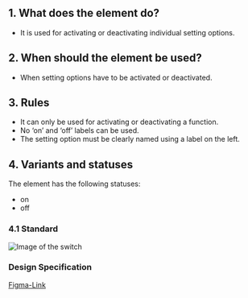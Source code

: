 ## 1. What does the element do?
*   It is used for activating or deactivating individual setting options.

## 2. When should the element be used?
*   When setting options have to be activated or deactivated.

## 3. Rules
*   It can only be used for activating or deactivating a function.
*   No ‘on’ and ‘off’ labels can be used.
*   The setting option must be clearly named using a label on the left.

## 4. Variants and statuses

<label class="switch" style="display:none"><input type="checkbox"><span class="slider round"></span></label>

The element has the following statuses: 
* on
* off

### 4.1 Standard
![Image of the switch](https://raw.githubusercontent.com/sbb-design-systems/design-system-mobile-documentation/doku-update/documentation/switch/images/ME09_Standard.png 'class: image')

### Design Specification
[Figma-Link](https://www.figma.com/file/WOtLIam1xwrqcgnAITsEhV/Design-System-Mobile?node-id=37%3A7760)